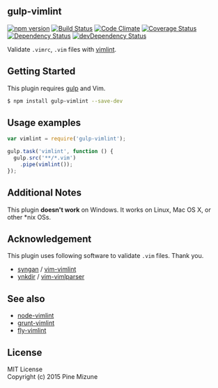 gulp-vimlint
------------

[![npm version](https://badge.fury.io/js/gulp-vimlint.svg)](http://badge.fury.io/js/gulp-vimlint)
[![Build Status](https://travis-ci.org/pine613/gulp-vimlint.svg?branch=master)](https://travis-ci.org/pine613/gulp-vimlint)
[![Code Climate](https://codeclimate.com/github/pine613/gulp-vimlint/badges/gpa.svg)](https://codeclimate.com/github/pine613/gulp-vimlint)
[![Coverage Status](https://coveralls.io/repos/pine613/gulp-vimlint/badge.svg?branch=master)](https://coveralls.io/r/pine613/gulp-vimlint?branch=master)<br />
[![Dependency Status](https://david-dm.org/pine613/gulp-vimlint.svg)](https://david-dm.org/pine613/gulp-vimlint)
[![devDependency Status](https://david-dm.org/pine613/gulp-vimlint/dev-status.svg)](https://david-dm.org/pine613/gulp-vimlint#info=devDependencies)

Validate `.vimrc`, `.vim` files with [vimlint](https://github.com/syngan/vim-vimlint).

## Getting Started
This plugin requires [gulp](http://gulpjs.com) and Vim.

```sh
$ npm install gulp-vimlint --save-dev
```

## Usage examples

```js
var vimlint = require('gulp-vimlint');

gulp.task('vimlint', function () {
  gulp.src('**/*.vim')
    .pipe(vimlint());
});
```

## Additional Notes
This plugin **doesn't work** on Windows. It works on Linux, Mac OS X, or other *nix OSs.

## Acknowledgement
This plugin uses following software to validate `.vim` files. Thank you.

 - [syngan](https://github.com/syngan) / [vim-vimlint](https://github.com/syngan/vim-vimlint)
 - [ynkdir](https://github.com/ynkdir) / [vim-vimlparser](https://github.com/ynkdir/vim-vimlparser)

## See also

 -  [node-vimlint](https://github.com/pine613/node-vimlint)
 -  [grunt-vimlint](https://github.com/pine613/grunt-vimlint)
 -  [fly-vimlint](https://github.com/pine613/fly-vimlint)

## License
MIT License<br />
Copyright (c) 2015 Pine Mizune

